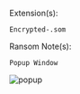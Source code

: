 Extension(s): 
```
Encrypted-.som
```
Ransom Note(s): 
```
Popup Window
```
![popup](https://github.com/user-attachments/assets/d2a472b7-9aca-4735-a098-fa0d49aa22bf)
